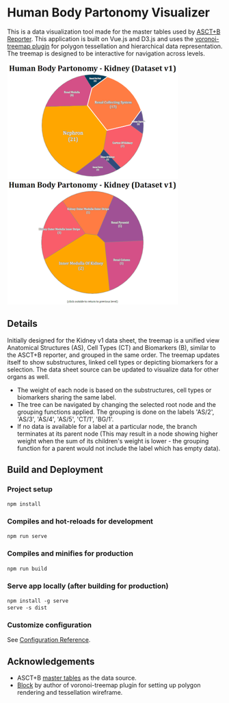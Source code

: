 # Human Body Partonomy Visualizer
This is a data visualization tool made for the master tables used by [ASCT+B Reporter](https://hubmapconsortium.github.io/ccf-asct-reporter/). This application is built on Vue.js and D3.js and uses the [voronoi-treemap plugin](https://github.com/Kcnarf/d3-voronoi-treemap) for polygon tessellation and hierarchical data representation. The treemap is designed to be interactive for navigation across levels.

<img src="images/hbp-1.png" width="400" />
<img src="images/hbp-2.png" width="400" />

## Details
Initially designed for the Kidney v1 data sheet, the treemap is a unified view Anatomical Structures (AS), Cell Types (CT) and Biomarkers (B), similar to the ASCT+B reporter, and grouped in the same order. The treemap updates itself to show substructures, linked cell types or depicting biomarkers for a selection. The data sheet source can be updated to visualize data for other organs as well.
- The weight of each node is based on the substructures, cell types or biomarkers sharing the same label.
- The tree can be navigated by changing the selected root node and the grouping functions applied. The grouping is done on the labels 'AS/2', 'AS/3', 'AS/4', 'AS/5', 'CT/1', 'BG/1'.
- If no data is available for a label at a particular node, the branch terminates at its parent node (This may result in a node showing higher weight when the sum of its children's weight is lower - the grouping function for a parent would not include the label which has empty data).
## Build and Deployment

### Project setup
```
npm install
```

### Compiles and hot-reloads for development
```
npm run serve
```

### Compiles and minifies for production
```
npm run build
```

### Serve app locally (after building for production)
```
npm install -g serve
serve -s dist
```

### Customize configuration
See [Configuration Reference](https://cli.vuejs.org/config/).
## Acknowledgements
- ASCT+B [master tables](https://docs.google.com/spreadsheets/d/1tK916JyG5ZSXW_cXfsyZnzXfjyoN-8B2GXLbYD6_vF0/edit#gid=2034682742) as the data source.
- [Block](https://bl.ocks.org/Kcnarf/fa95aa7b076f537c00aed614c29bb568) by author of voronoi-treemap plugin for setting up polygon rendering and tessellation wireframe.
